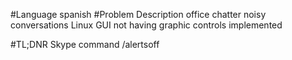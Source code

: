 #Language spanish
#Problem Description
office chatter
noisy conversations
Linux GUI not having graphic controls implemented

#TL;DNR
Skype command /alertsoff
